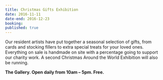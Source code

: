 ```yaml
---
title: Christmas Gifts Exhibition
date: 2016-11-11
date-end: 2016-12-23
booking:
published: true
---
```


Our resident artists have put together a seasonal selection of gifts, from cards and stocking fillers to extra special treats for your loved ones. Everything on sale is handmade on site with a percentage going to support our charity work. A second Christmas Around the World Exhibition will also be running.

**The Gallery. Open daily from 10am – 5pm. Free.**
